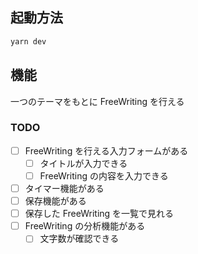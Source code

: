 ## 起動方法

```bash
yarn dev
```

## 機能

一つのテーマをもとに FreeWriting を行える

### TODO

- [ ] FreeWriting を行える入力フォームがある
  - [ ] タイトルが入力できる
  - [ ] FreeWriting の内容を入力できる
- [ ] タイマー機能がある 
- [ ] 保存機能がある
- [ ] 保存した FreeWriting を一覧で見れる
- [ ] FreeWriting の分析機能がある
  - [ ] 文字数が確認できる
